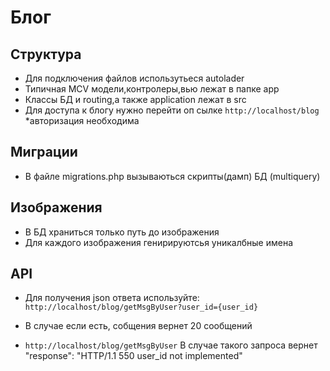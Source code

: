 # Блог
## Структура
- Для подключения файлов использутьеся autolader 
- Типичная MCV модели,контролеры,вью лежат в папке app
- Классы БД и routing,а также application лежат в src
- Для доступа к блогу нужно перейти оп сылке `http://localhost/blog` *авторизация необходима
## Миграции
- В файле migrations.php вызываються скрипты(дамп) БД (multiquery)

## Изображения
- В БД храниться только путь до изображения
- Для каждого изображения генирируютсья уникалбные имена

## API 
- Для получения json ответа используйте:
`http://localhost/blog/getMsgByUser?user_id={user_id}`
- В случае если есть, собщения вернет 20 сообщений

- `http://localhost/blog/getMsgByUser`
 В случае такого запроса вернет "response": "HTTP\/1.1 550 user_id not implemented"
